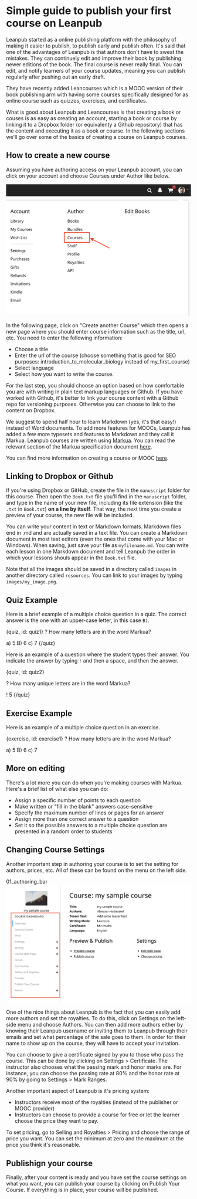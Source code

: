# Simple guide to publish your first course on Leanpub

Leanpub started as a online publishing platform with the philosophy of making it easier to publish, to publish early and publish often. It's said that one of the advantages of Leanpub is that authors don't have to sweat the mistakes. They can continuely edit and improve their book by publishing newer editions of the book. The final course is never really final. You can edit, and notify learners of your course updates, meaning you can publish regularly after pushing out an early draft.

They have recently added Leancourses which is a MOOC version of their book publishing arm with having some courses specifically designed for as online course such as quizzes, exercises, and certificates.

What is good about Leanpub and Leancourses is that creating a book or couses is as easy as creating an account, starting a book or course by linking it to a Dropbox folder (or equivalenty a Github repository) that has the content and executing it as a book or course. In the following sections we'll go over some of the basics of creating a course on Leanpub courses.

## How to create a new course

Assuming you have authoring access on your Leanpub account, you can click on your account and choose Courses under Author like below.

![Courses](./img/leanpub_courses/00_courses.png)

In the following page, click on "Create another Course" which then opens a new page where you should enter course information such as the title, url, etc. You need to enter the following information:
- Choose a title
- Enter the url of the course (choose something that is good for SEO purposes: introduction_to_molecular_biology instead of my_first_course)
- Select language
- Select how you want to write the course.

For the last step, you should choose an option based on how comfortable you are with writing in plain text markup languages or Github. If you have worked with Github, it's better to link your course content with a Github repo for versioning purposes. Otherwise you can choose to link to the content on Dropbox.

We suggest to spend half hour to learn Markdown (yes, it's that easy!) instead of Word documents. To add more features for MOOCs, Leanpub has added a few more typesets and features to Markdown and they call it Markua. Leanpub courses are written using [Markua](http://markua.com). You can read the relevant section of the Markua specification document [here](https://leanpub.com/markua/read#leanpub-auto-quizzes-and-exercises).


You can find more information on creating a course or MOOC [here](https://leanpub.com/markua/read#leanpub-auto-creating-a-course-or-mooc-from-a-markua-document).


## Linking to Dropbox or Github

If you're using Dropbox or GitHub, create the file in the `manuscript` folder for this course. Then open the `Book.txt` file you'll find in the `manuscript` folder, and type in the name of your new file, including its file extension (like the `.txt` in `Book.txt`) **on a line by itself**. That way, the next time you create a preview of your course, the new file will be included.

You can write your content in text or Markdown formats. Markdown files end in .md and are actually saved in a text file. You can create a Markdown document in most text editors (even the ones that come with your Mac or Windows). When saving, just save your file as `myfilename.md`. You can write each lesson in one Markdown document and tell Leanpub the order in which your lessons shouls appear in the `Book.txt` file.

Note that all the images should be saved in a directory called `images` in another directory called `resources`. You can link to your images by typing `images/my_image.png`.


## Quiz Example

Here is a brief example of a multiple choice question in a quiz. The correct answer is the one with an upper-case letter, in this case `B)`.

{quiz, id: quiz1}
? How many letters are in the word Markua?

a) 5
B) 6
c) 7
{/quiz}

Here is an example of a question where the student types their answer. You indicate the answer by typing `!` and then a space, and then the answer.

{quiz, id: quiz2}

? How many unique letters are in the word Markua?

! 5
{/quiz}

## Exercise Example

Here is an example of a multiple choice question in an exercise.

{exercise, id: exercise1}
? How many letters are in the word Markua?

a) 5
B) 6
c) 7


## More on editing

There's a lot more you can do when you're making courses with Markua. Here's a brief list of what else you can do:

* Assign a specific number of points to each question
* Make written or "fill in the blank" answers case-sensitive
* Specify the maximum number of lines or pages for an answer
* Assign more than one correct answer to a question
* Set it so the possible answers to a multiple choice question are presented in a random order to students

## Changing Course Settings

Another important step in authoring your course is to set the setting for authors, prices, etc. All of these can be found on the menu on the left side. 

01_authoring_bar
![Authoring Menue](./img/leanpub_courses/01_authoring_bar.png)

One of the nice things about Leanpub is the fact that you can easily add more authors and set the royalties. To do this, click on Settings on the left-side menu and choose Authors. You can then add more authors either by knowing their Leanpub username or inviting them to Leanpub through their emails and set what percentage of the sale goes to them. In order for their name to show up on the course, they will have to accept your invitation.

You can choose to give a certificate signed by you to those who pass the course. This can be done by clicking on Settings > Certificate. The instructor also chooses what the passing mark and honor marks are. For instance, you can choose the passing rate at 80% and the honor rate at 90% by going to Settings > Mark Ranges.

Another important aspect of Leanpub is it's pricing system:
- Instructors receive most of the royalties (instead of the publisher or MOOC provider) 
- Instructors can choose to provide a course for free or let the learner choose the price they want to pay.

To set pricing, go to Selling and Royalties > Pricing and choose the range of price you want. You can set the minimum at zero and the maximum at the price you think it's reasonable. 


## Publishign your course

Finally, after your content is ready and you have set the course settings on what you want, you can publish your course by clicking on Publish Your Course. If everything is in place, your course will be published.